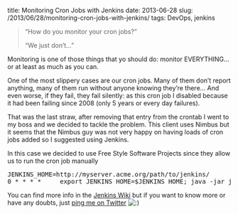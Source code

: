 title: Monitoring Cron Jobs with Jenkins
date: 2013-06-28
slug: /2013/06/28/monitoring-cron-jobs-with-jenkins/
tags: DevOps, jenkins

> &#8220;How do you monitor your cron jobs?&#8221;
>
> &#8220;We just don&#8217;t&#8230;&#8221;

Monitoring is one of those things that yo should do: monitor EVERYTHING&#8230; or at least as much as you can.

One of the most slippery cases are our cron jobs. Many of them don&#8217;t report anything, many of them run without anyone knowing they&#8217;re there&#8230; And even worse, if they fail, they fail silently: as this cron job I disabled because it had been failing since 2008 (only 5 years or every day failures).

That was the last straw, after removing that entry from the crontab I went to my boss and we decided to tackle the problem. This client uses Nimbus but it seems that the Nimbus guy was not very happy on having loads of cron jobs added so I suggested using Jenkins.

In this case we decided to use Free Style Software Projects since they allow us to run the cron job manually

<pre>JENKINS_HOME=http://myserver.acme.org/path/to/jenkins/
0 * * * *     export JENKINS_HOME=$JENKINS_HOME; java -jar jenkins-core-*.jar "backup" backup.sh 2&gt;&1 &gt; /dev/null</pre>

You can find more info in the [Jenkins Wiki][1] but if you want to know more or have any doubts, just [ping me on Twitter][2] <img src="http://ivan.pedrazas.me/wp-includes/images/smilies/icon_smile.gif" alt=":)" class="wp-smiley" />

 [1]: https://wiki.jenkins-ci.org/display/JENKINS/Monitoring+external+jobs
 [2]: https://twitter.com/ipedrazas
